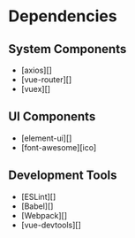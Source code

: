 # Dependencies


## System Components

* [axios][]
* [vue-router][]
* [vuex][]


## UI Components

* [element-ui][]
* [font-awesome][ico]

## Development Tools

* [ESLint][]
* [Babel][]
* [Webpack][]
* [vue-devtools][]

